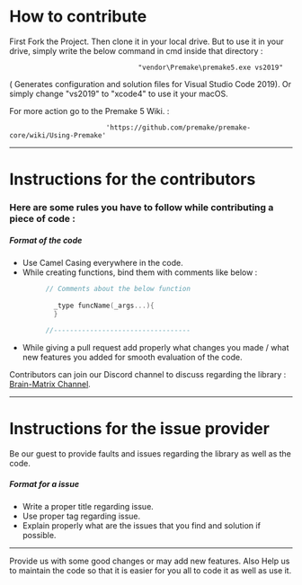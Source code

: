 # How to contribute
First Fork the Project.
Then clone it in your local drive.
But to use it in your drive, simply write the below command in cmd inside that directory :

                                    "vendor\Premake\premake5.exe vs2019" 

( Generates configuration and solution files for Visual Studio Code 2019).
Or simply change "vs2019" to "xcode4" to use it your macOS. 

For more action go to the Premake 5 Wiki. :
                        
                            'https://github.com/premake/premake-core/wiki/Using-Premake'

***

# Instructions for the contributors
### Here are some rules you have to follow while contributing a piece of code :
##### Format of the code

   - Use Camel Casing everywhere in the code.
   -  While creating functions, bind them with comments like below :
 ```cpp
          // Comments about the below function
          
            _type funcName(_args...){
            }
            
          //----------------------------------
 ```
   - While giving a pull request add properly what changes you made / what new features you added for smooth evaluation of the code.
 
 Contributors can join our Discord channel to discuss regarding the library : [Brain-Matrix Channel](https://discord.gg/fm2vJe8 "Discord Channel").
    
***
 
# Instructions for the issue provider

 Be our guest to provide faults and issues regarding the library as well as the code.
 
 ##### Format for a issue
 
   - Write a proper title regarding issue.
   - Use proper tag regarding issue.
   - Explain properly what are the issues that you find and solution if possible.
 
***
 
Provide us with some good changes or may add new features. Also Help us to maintain the code so that it is easier for you all to code it as well as use it.
